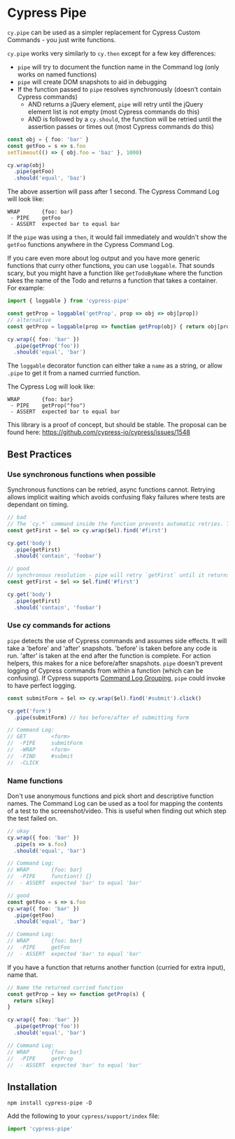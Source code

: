 # Cypress Pipe
`cy.pipe` can be used as a simpler replacement for Cypress Custom Commands - you just write functions.

`cy.pipe` works very similarly to `cy.then` except for a few key differences:
* `pipe` will try to document the function name in the Command log (only works on named functions)
* `pipe` will create DOM snapshots to aid in debugging
* If the function passed to `pipe` resolves synchronously (doesn't contain Cypress commands)
  - AND returns a jQuery element, `pipe` will retry until the jQuery element list is not empty (most Cypress commands do this)
  - AND is followed by a `cy.should`, the function will be retried until the assertion passes or times out (most Cypress commands do this)

```ts
const obj = { foo: 'bar' }
const getFoo = s => s.foo
setTimeout(() => { obj.foo = 'baz' }, 1000)

cy.wrap(obj)
  .pipe(getFoo)
  .should('equal', 'baz')
```

The above assertion will pass after 1 second. The Cypress Command Log will look like:

```
WRAP       {foo: bar}
 - PIPE    getFoo
 - ASSERT  expected bar to equal bar
```

If the `pipe` was using a `then`, it would fail immediately and wouldn't show the `getFoo` functions anywhere in the Cypress Command Log.

If you care even more about log output and you have more generic functions that curry other functions, you can use `loggable`. That sounds scary, but you might have a function like `getTodoByName` where the function takes the name of the Todo and returns a function that takes a container. For example:

```ts
import { loggable } from 'cypress-pipe'

const getProp = loggable('getProp', prop => obj => obj[prop])
// alternative
const getProp = loggable(prop => function getProp(obj) { return obj[prop] })

cy.wrap({ foo: 'bar' })
  .pipe(getProp('foo'))
  .should('equal', 'bar')
```

The `loggable` decorator function can either take a `name` as a string, or allow `.pipe` to get it from a named currried function.

The Cypress Log will look like:

```
WRAP       {foo: bar}
 - PIPE    getProp("foo")
 - ASSERT  expected bar to equal bar
```


This library is a proof of concept, but should be stable. The proposal can be found here: https://github.com/cypress-io/cypress/issues/1548

## Best Practices

### Use synchronous functions when possible
Synchronous functions can be retried, async functions cannot. Retrying allows implicit waiting which avoids confusing flaky failures where tests are dependant on timing.

```ts
// bad
// The `cy.*` command inside the function prevents automatic retries. The following will actually fail if the text `'foobar'` isn't immediately available in the DOM
const getFirst = $el => cy.wrap($el).find('#first')

cy.get('body')
  .pipe(getFirst)
  .should('contain', 'foobar')

// good
// synchronous resolution - pipe will retry `getFirst` until it returns a non-empty jQuery element list and contains the text 'foobar'
const getFirst = $el => $el.find('#first')

cy.get('body')
  .pipe(getFirst)
  .should('contain', 'foobar')
```

### Use cy commands for actions
`pipe` detects the use of Cypress commands and assumes side effects. It will take a 'before' and 'after' snapshots. 'before' is taken before any code is run. 'after' is taken at the end after the function is complete. For action helpers, this makes for a nice before/after snapshots. `pipe` doesn't prevent logging of Cypress commands from within a function (which can be confusing). If Cypress supports [Command Log Grouping](https://github.com/cypress-io/cypress/issues/1260), `pipe` could invoke to have perfect logging.

```ts
const submitForm = $el => cy.wrap($el).find('#submit').click()

cy.get('form')
  .pipe(submitForm) // has before/after of submitting form

// Command Log:
// GET        <form>
//  -PIPE     submitForm
//  -WRAP     <form>
//  -FIND     #submit
//  -CLICK
```

### Name functions
Don't use anonymous functions and pick short and descriptive function names. The Command Log can be used as a tool for mapping the contents of a test to the screenshot/video. This is useful when finding out which step the test failed on.

```ts
// okay
cy.wrap({ foo: 'bar' })
  .pipe(s => s.foo)
  .should('equal', 'bar')

// Command Log:
// WRAP       {foo: bar}
//  -PIPE     function() {}
//  - ASSERT  expected 'bar' to equal 'bar'

// good
const getFoo = s => s.foo
cy.wrap({ foo: 'bar' })
  .pipe(getFoo)
  .should('equal', 'bar')

// Command Log:
// WRAP       {foo: bar}
//  -PIPE     getFoo
//  - ASSERT  expected 'bar' to equal 'bar'
```

If you have a function that returns another function (curried for extra input), name that.
```ts
// Name the returned curried function
const getProp = key => function getProp(s) {
  return s[key]
}

cy.wrap({ foo: 'bar' })
  .pipe(getProp('foo'))
  .should('equal', 'bar')

// Command Log:
// WRAP       {foo: bar}
//  -PIPE     getProp
//  - ASSERT  expected 'bar' to equal 'bar'
```


## Installation
```
npm install cypress-pipe -D
```

Add the following to your `cypress/support/index` file:

```ts
import 'cypress-pipe'
```

